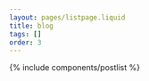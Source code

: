 ```yaml
---
layout: pages/listpage.liquid
title: blog
tags: []
order: 3
---
```


{% include components/postlist %}
